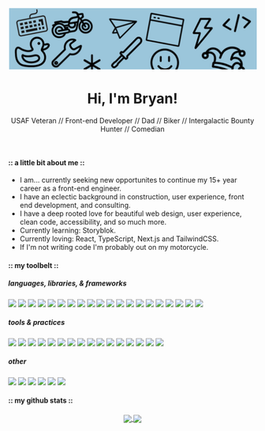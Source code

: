 <p align="center">
    <img src="githubbanner.png" alt="uxjester git banner" width="1200">
</p>
<div align="center">
<h1>Hi, I'm Bryan!</h1>
<p>USAF Veteran // Front-end Developer // Dad // Biker // Intergalactic Bounty Hunter // Comedian</p>
</div>
<br/>

#### :: a little bit about me ::

- I am... currently seeking new opportunites to continue my 15+ year career as a front-end engineer.
- I have an eclectic background in construction, user experience, front end development, and consulting.
- I have a deep rooted love for beautiful web design, user experience, clean code, accessibility, and so much more.
- Currently learning: Storyblok.
- Currently loving: React, TypeScript, Next.js and TailwindCSS.
- If I'm not writing code I'm probably out on my motorcycle.

#### :: my toolbelt ::

##### languages, libraries, & frameworks

<p>
  <img src="https://img.shields.io/badge/html5%20-5A7C8A.svg?&style=for-the-badge&logo=html5&logoColor=white" />
  <img src="https://img.shields.io/badge/css3%20-C97D60.svg?&style=for-the-badge&logo=css&logoColor=white" />
  <img src="https://img.shields.io/badge/javascript%20-73956F.svg?&style=for-the-badge&logo=javascript&logoColor=white" />
  <img src="https://img.shields.io/badge/typescript5%20-454851.svg?&style=for-the-badge&logo=typescript&logoColor=white" />
  <img src="https://img.shields.io/badge/react%20-C97D60.svg?&style=for-the-badge&logo=react&logoColor=white" />
  <img src="https://img.shields.io/badge/next.js%20-5A7C8A.svg?&style=for-the-badge&logo=next.js&logoColor=white" />
  <img src="https://img.shields.io/badge/Vite%20-454851.svg?&style=for-the-badge&logo=vite&logoColor=white" />
  <img src="https://img.shields.io/badge/sass%20-73956F.svg?&style=for-the-badge&logo=sass&logoColor=white" />
  <img src="https://img.shields.io/badge/TailwindCSS%20-C97D60.svg?&style=for-the-badge&logo=tailwindcss&logoColor=white" />
  <img src="https://img.shields.io/badge/bootstrap%20-5A7C8A.svg?&style=for-the-badge&logo=bootstrap&logoColor=white" />
  <img src="https://img.shields.io/badge/Vitest%20-73956F.svg?&style=for-the-badge&logo=vitest&logoColor=white" />
  <img src="https://img.shields.io/badge/jest%20-C97D60.svg?&style=for-the-badge&logo=jest&logoColor=white" />
  <img src="https://img.shields.io/badge/node.js%20-454851.svg?&style=for-the-badge&logo=node.js&logoColor=white" />
  <img src="https://img.shields.io/badge/markdown%20-5A7C8A.svg?&style=for-the-badge&logo=markdown&logoColor=white" />
  <img src="https://img.shields.io/badge/storybook%20-73956F.svg?&style=for-the-badge&logo=storybook&logoColor=white" />
  <img src="https://img.shields.io/badge/prisma%20-454851.svg?&style=for-the-badge&logo=prisma&logoColor=white" />
  <img src="https://img.shields.io/badge/PostgreSQL%20-C97D60.svg?&style=for-the-badge&logo=postgresql&logoColor=white" />
  <img src="https://img.shields.io/badge/SQL%20-5A7C8A.svg?&style=for-the-badge&logo=sql&logoColor=white" />
  <img src="https://img.shields.io/badge/GraphQL%20-73956F.svg?&style=for-the-badge&logo=graphql&logoColor=white" />
  <img src="https://img.shields.io/badge/.NET%20-73956F.svg?&style=for-the-badge&logo=.NET&logoColor=white" />
</p>

##### tools & practices

<p>
<img src="https://img.shields.io/badge/Vercel%20-454851.svg?&style=for-the-badge&logo=vercel&logoColor=white"/>
  <img src="https://img.shields.io/badge/react%20hooks%20-C97D60.svg?&style=for-the-badge&logo=react%20hooks&logoColor=white" />
  <img src="https://img.shields.io/badge/RESTful%20APIs%20-73956F.svg?&style=for-the-badge&logo=&logoColor=white" />
  <img src="https://img.shields.io/badge/Git%20-5A7C8A.svg?&style=for-the-badge&logo=Git&logoColor=white" />
  <img src="https://img.shields.io/badge/Styled Components%20-454851.svg?&style=for-the-badge&logo=styled-components&logoColor=white" />
  <img src="https://img.shields.io/badge/Postman%20-C97D60.svg?&style=for-the-badge&logo=postman&logoColor=white" />
  <img src="https://img.shields.io/badge/Object Oriented Programming%20-73956F.svg?&style=for-the-badge&logo=OOP&logoColor=white" />
  <img src="https://img.shields.io/badge/Test Driven Development%20-5A7C8A.svg?&style=for-the-badge&logo=TDD&logoColor=white" />
  <img src="https://img.shields.io/badge/Responsive Web Design%20-454851.svg?&style=for-the-badge&logo=TDD&logoColor=white" />
  <img src="https://img.shields.io/badge/Accessibility Best Practices%20-C97D60.svg?&style=for-the-badge&logo=TDD&logoColor=white" />
  <img src="https://img.shields.io/badge/Webpack%20-73956F.svg?&style=for-the-badge&logo=webpack&logoColor=white" />
  <img src="https://img.shields.io/badge/Babel%20-5A7C8A.svg?&style=for-the-badge&logo=babel&logoColor=white" />
  <img src="https://img.shields.io/badge/Photoshop%20-454851.svg?&style=for-the-badge&logo=adobe-Photoshop&logoColor=white" />
  <img src="https://img.shields.io/badge/Illustrator%20-C97D60.svg?&style=for-the-badge&logo=adobe-illustrator&logoColor=white" />
  <img src="https://img.shields.io/badge/figma%20-73956F.svg?&style=for-the-badge&logo=figma&logoColor=white" />
  <img src="https://img.shields.io/badge/Kanban Systems%20-5A7C8A.svg?&style=for-the-badge&logo=&logoColor=white" />
</p>

##### other

<p>
  <img src="https://img.shields.io/badge/Remote Team Collaboration%20-C97D60.svg?&style=for-the-badge&logo=OOP&logoColor=white" />
  <img src="https://img.shields.io/badge/Customer Service%20-73956F.svg?&style=for-the-badge&logo=TDD&logoColor=white" />
  <img src="https://img.shields.io/badge/Team%20Leadership%20-5A7C8A.svg?&style=for-the-badge&logo=TDD&logoColor=white" />
  <img src="https://img.shields.io/badge/Wireframing%20-454851.svg?&style=for-the-badge&logo=OOP&logoColor=white" />
  <img src="https://img.shields.io/badge/Design%20-73956F.svg?&style=for-the-badge&logo=OOP&logoColor=white" />
  <img src="https://img.shields.io/badge/Video%20Production%20-5A7C8A.svg?&style=for-the-badge&logo=&logoColor=white" />
</p>

#### :: my github stats ::

<div align="center">
   <a href="">
    <img align="center" src="https://github-readme-stats-sigma-five.vercel.app/api?username=UXJester&show_icons=true&include_all_commits=true&count_private=true&theme=onedark&line_height=40" />
  </a>
  <a href="">
    <img align="center" src="https://github-readme-stats.vercel.app/api/top-langs/?username=UXJester&theme=onedark&line_height=40&hide=css"/>
  </a>
</div>
